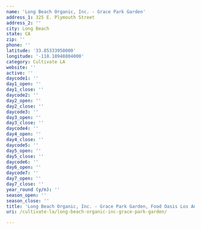 ```yaml
---
name: 'Long Beach Organic, Inc. - Grace Park Garden'
address_1: 325 E. Plymouth Street
address_2: ''
city: Long Beach
state: CA
zip: ''
phone: ''
latitude: '33.85333950000'
longitude: '-118.18948804000'
category: Cultivate LA
website: ''
active: ''
daycode1: ''
day1_open: ''
day1_close: ''
daycode2: ''
day2_open: ''
day2_close: ''
daycode3: ''
day3_open: ''
day3_close: ''
daycode4: ''
day4_open: ''
day4_close: ''
daycode5: ''
day5_open: ''
day5_close: ''
daycode6: ''
day6_open: ''
daycode7: ''
day7_open: ''
day7_close: ''
year_round (y/n): ''
season_open: ''
season_close: ''
title: 'Long Beach Organic, Inc. - Grace Park Garden, Food Oasis Los Angeles'
uri: /cultivate-la/long-beach-organic-inc-grace-park-garden/

---
```


